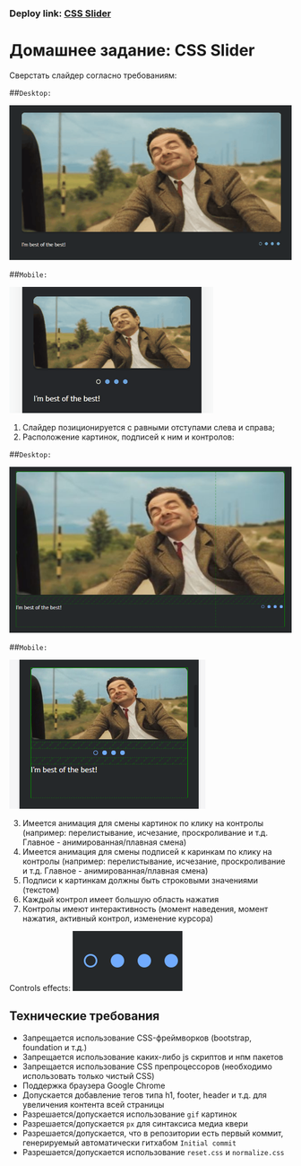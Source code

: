 ### Deploy link: [CSS Slider](https://mitrofanzxc.github.io/css-slider/)

# Домашнее задание: CSS Slider

Сверстать слайдер согласно требованиям:

##`Desktop:`

<img src="./src/assets/images/fullScreen.gif" />

##`Mobile:`

<img src="./src/assets/images/mobileView.gif" />

1. Слайдер позиционируется с равными отступами слева и справа;
2. Расположение картинок, подписей к ним и контролов:

##`Desktop:`

<img src="./src/assets/images/fullScreenGrid.png" />

##`Mobile:`

<img src="./src/assets/images/mobileGrid.png" />

3. Имеется анимация для смены картинок по клику на контролы (например: перелистывание, исчезание, проскроливание и т.д. Главное - анимированная/плавная смена)
4. Имеется анимация для смены подписей к каринкам по клику на контролы (например: перелистывание, исчезание, проскроливание и т.д. Главное - анимированная/плавная смена)
5. Подписи к картинкам должны быть строковыми значениями (текстом)
6. Каждый контрол имеет большую область нажатия
7. Контролы имеют интерактивность (момент наведения, момент нажатия, активный контрол, изменение курсора)

Controls effects:
<img src="./src/assets/images/controlsEffects.gif" />

## Технические требования
- Запрещается использование CSS-фреймворков (bootstrap, foundation и т.д.)
- Запрещается использование каких-либо js скриптов и нпм пакетов
- Запрещается использование CSS препроцессоров (необходимо использовать только чистый CSS)
- Поддержка браузера Google Chrome
- Допускается добавление тегов типа h1, footer, header и т.д. для увеличения контента всей страницы
- Разрешается/допускается использование `gif` картинок
- Разрешается/допускается `px` для синтаксиса медиа квери
- Разрешается/допускается, что в репозитории есть первый коммит, генерируемый автоматически гитхабом `Initial commit`
- Разрешается/допускается использование `reset.css` и `normalize.css`
